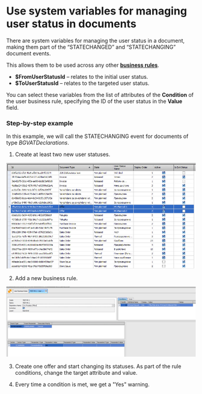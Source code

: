 # Use system variables for managing user status in documents

There are system variables for managing the user status in a document, making them part of the “STATECHANGED” and “STATECHANGING” document events. 

This allows them to be used across any other **[business rules](https://docs.erp.net/tech/advanced/user-business-rules/index.html)**.

- **$FromUserStatusId** – relates to the initial user status.
-	**$ToUserStatusId** – relates to the targeted user status.
	
You can select these variables from the list of attributes of the **Condition** of the user business rule, specifying the ID of the user status in the **Value** field.

### Step-by-step example

In this example, we will call the STATECHANGING event for documents of type *BGVATDeclarations*. 

1. Create at least two new user statuses.

![picture](pictures/step_one.png)

2. Add a new business rule.
 
![picture](pictures/step_two.png)

3. Create one offer and start changing its statuses. As part of the rule conditions, change the target attribute and value. 

4. Every time a condition is met, we get a "Yes" warning. 
